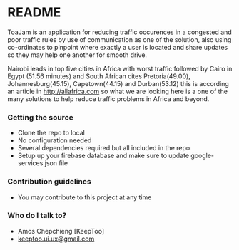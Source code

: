 # README #

ToaJam is an application for reducing traffic occurences in a congested and poor traffic rules by use of
communication as one of the solution, also using co-ordinates to pinpoint where exactly a user is located and
share updates so they may help one another for smooth drive.

Nairobi leads in top five cities in Africa with worst traffic followed by Cairo in Egypt (51.56 minutes) and 
South African cites Pretoria(49.00), Johannesburg(45.15), Capetown(44.15) and Durban(53.12) this is according 
an article in http://allafrica.com so what we are looking here is a one of the many solutions to help reduce
traffic problems in Africa and beyond.


### Getting the source ###

* Clone the repo to local
* No configuration needed
* Several dependencies required but all included in the repo
* Setup up your firebase database and make sure to update google-services.json file


### Contribution guidelines ###

* You may contribute to this project at any time

### Who do I talk to? ###

* Amos Chepchieng [KeepToo]
* keeptoo.ui.ux@gmail.com